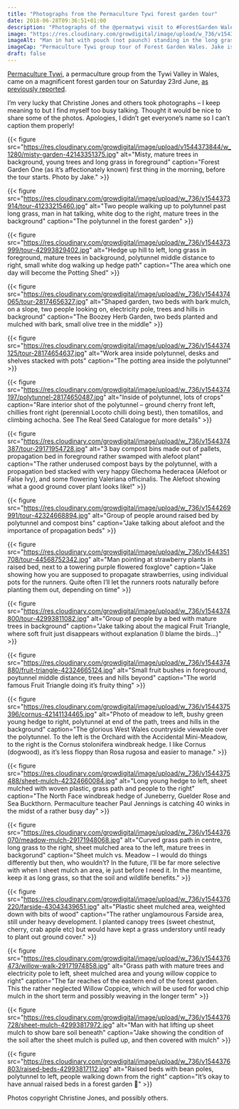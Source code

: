 ```yaml
---
title: "Photographs from the Permaculture Tywi forest garden tour"
date: 2018-06-28T09:36:51+01:00
description: "Photographs of the @permatywi visit to #ForestGarden Wales, by Christine Jones"
image: "https://res.cloudinary.com/growdigital/image/upload/w_736/v1543954590/permatywi-orchard-43060641451.jpg"
imageAlt: "Man in hat with pouch (not paunch) standing in the long grass, talking with a circling group of permaculturalists, polytunnel, house and hills in the background."
imageCap: "Permaculture Tywi group tour of Forest Garden Wales. Jake is standing by the Hovenia dulcis (raisin tree) in the Accidental Meadow. The disembodied leg in the foreground belongs to permaculture teacher Paul Jennings."
draft: false
---
```


[Permaculture Tywi](https://twitter.com/permatywi), a permaculture group from the Tywi Valley in Wales, came on a magnificent forest garden tour on Saturday 23rd June, [as previously reported](http://www.forestgarden.wales/blog/permaculture-tywi-tour/). 

I’m very lucky that Christine Jones and others took photographs – I keep meaning to but I find myself too busy talking. Thought it would be nice to share some of the photos. Apologies, I didn’t get everyone’s name so I can’t caption them properly!

{{< figure src="https://res.cloudinary.com/growdigital/image/upload/v1544373844/w_1280/misty-garden-42143351375.jpg" alt="Misty, mature trees in background, young trees and long grass in foreground" caption="Forest Garden One (as it’s affectionately known) first thing in the morning, before the tour starts. Photo by Jake." >}}

{{< figure src="https://res.cloudinary.com/growdigital/image/upload/w_736/v1544373914/tour-41233215460.jpg" alt="Two people walking up to polytunnel past long grass, man in hat talking, white dog to the right, mature trees in the background" caption="The polytunnel in the forest garden" >}}

{{< figure src="https://res.cloudinary.com/growdigital/image/upload/w_736/v1544373999/tour-42993829402.jpg" alt="Hedge up hill to left, long grass in foreground, mature trees in background, polytunnel middle distance to right, small white dog walking up hedge path" caption="The area which one day will become the Potting Shed" >}}

{{< figure src="https://res.cloudinary.com/growdigital/image/upload/w_736/v1544374065/tour-28174656327.jpg" alt="Shaped garden, two beds with bark mulch, on a slope, two people looking on, electricity pole, trees and hills in background" caption="The Boozey Herb Garden, two beds planted and mulched with bark, small olive tree in the middle" >}}

{{< figure src="https://res.cloudinary.com/growdigital/image/upload/w_736/v1544374125/tour-28174654637.jpg" alt="Work area inside polytunnel, desks and shelves stacked with pots" caption="The potting area inside the polytunnel" >}}

{{< figure src="https://res.cloudinary.com/growdigital/image/upload/w_736/v1544374197/polytunnel-28174650487.jpg" alt="Inside of polytunnel, lots of crops" caption="Rare interior shot of the polytunnel – ground cherry front left, chillies front right (perennial Locoto chilli doing best), then tomatillos, and climbing achocha. See The Real Seed Catalogue for more details" >}}

{{< figure src="https://res.cloudinary.com/growdigital/image/upload/w_736/v1544374387/tour-29171954728.jpg" alt="3 bay compost bins made out of pallets, propagation bed in foreground rather swamped with alefoot plant" caption="The rather underused compost bays by the polytunnel, with a propagation bed stacked with very happy Glechoma hederacea (Alefoot or False Ivy), and some flowering Valeriana officinalis. The Alefoot showing what a good ground cover plant looks like!" >}}

{{< figure src="https://res.cloudinary.com/growdigital/image/upload/w_736/v1544269991/tour-42324668894.jpg" alt="Group of people around raised bed by polytunnel and compost bins" caption="Jake talking about alefoot and the importance of propagation beds" >}}

{{< figure src="https://res.cloudinary.com/growdigital/image/upload/w_736/v1544351708/tour-44568752342.jpg" alt="Man pointing at strawberry plants in raised bed, next to a towering purple flowered foxglove" caption="Jake showing how you are supposed to propagate strawberries, using individual pots for the runners. Quite often I’ll let the runners roots naturally before planting them out, depending on time" >}}

{{< figure src="https://res.cloudinary.com/growdigital/image/upload/w_736/v1544374800/tour-42993811082.jpg" alt="Group of people by a bed with mature trees in background" caption="Jake talking about the magical Fruit Triangle, where soft fruit just disappears without explanation (I blame the birds…)" >}}


{{< figure src="https://res.cloudinary.com/growdigital/image/upload/w_736/v1544374880/fruit-triangle-42324665124.jpg" alt="Small fruit bushes in foreground, poytunnel middle distance, trees and hills beyond" caption="The world famous Fruit Triangle doing it’s fruity thing" >}}

{{< figure src="https://res.cloudinary.com/growdigital/image/upload/w_736/v1544375396/cornus-42141134465.jpg" alt="Photo of meadow to left, bushy green young hedge to right, polytunnel at end of the path, trees and hills in the background" caption="The glorious West Wales countryside viewable over the polytunnel. To the left is the Orchard with the Accidental Mini-Meadow, to the right is the Cornus stolonifera windbreak hedge. I like Cornus (dogwood), as it’s less floppy than Rosa rugosa and easier to manage." >}}

{{< figure src="https://res.cloudinary.com/growdigital/image/upload/w_736/v1544375488/sheet-mulch-42324660084.jpg" alt="Long young hedge to left, sheet mulched with woven plastic, grass path and people to the right" caption="The North Face windbreak hedge of Juneberry, Guelder Rose and Sea Buckthorn. Permaculture teacher Paul Jennings is catching 40 winks in the midst of a rather busy day" >}}

{{< figure src="https://res.cloudinary.com/growdigital/image/upload/w_736/v1544376070/meadow-mulch-29171948068.jpg" alt="Curved grass path in centre, long grass to the right, sheet mulched area to the left, mature trees in backgorund" caption="Sheet mulch vs. Meadow – I would do things differently but then, who wouldn’t? In the future, I’ll be far more selective with when I sheet mulch an area, ie just before I need it. In the meantime, keep it as long grass, so that the soil and wildlife benefits." >}}

{{< figure src="https://res.cloudinary.com/growdigital/image/upload/w_736/v1544376220/farside-43043439651.jpg" alt="Plastic sheet mulched area, weighted down with bits of wood" caption="The rather unglamourous Farside area, still under heavy development. I planted canopy trees (sweet chestnut, cherry, crab apple etc) but would have kept a grass understory until ready to plant out ground cover." >}}

{{< figure src="https://res.cloudinary.com/growdigital/image/upload/w_736/v1544376473/willow-walk-29171974858.jpg" alt="Grass path with mature trees and electricity pole to left, sheet mulched area and young willow coppice to right" caption="The far reaches of the eastern end of the forest garden. This the rather neglected Willow Coppice, which will be used for wood chip mulch in the short term and possibly weaving in the longer term" >}}

{{< figure src="https://res.cloudinary.com/growdigital/image/upload/w_736/v1544376728/sheet-mulch-42993817972.jpg" alt="Man with hat lifting up sheet mulch to show bare soil beneath" caption="Jake showing the condition of the soil after the sheet mulch is pulled up, and then covered with mulch" >}}

{{< figure src="https://res.cloudinary.com/growdigital/image/upload/w_736/v1544376803/raised-beds-42993817112.jpg" alt="Raised beds with bean poles, polytunnel to left, people walking down from the right" caption="It’s okay to have annual raised beds in a forest garden 🙂" >}}

Photos copyright Christine Jones, and possibly others.
